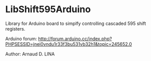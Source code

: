 LibShift595Arduino
==================

Library for Arduino board to simplfy controlling 
cascaded 595 shift registers.

Arduino forum: 
http://forum.arduino.cc/index.php?PHPSESSID=jnei0vndu1r33f3bu531vb32h1&topic=245652.0

Author: Arnaud D. LINA
